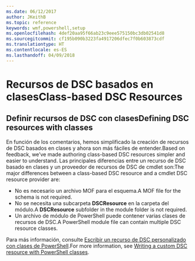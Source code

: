 ```yaml
---
ms.date: 06/12/2017
author: JKeithB
ms.topic: reference
keywords: wmf,powershell,setup
ms.openlocfilehash: 4def20aa95f66ab23c9eee575150bc3db02541d8
ms.sourcegitcommit: cf195b090b3223fa4917206dfec7f0b603873cdf
ms.translationtype: HT
ms.contentlocale: es-ES
ms.lasthandoff: 04/09/2018
---
```

# <a name="class-based-dsc-resources"></a><span data-ttu-id="4c14f-102">Recursos de DSC basados en clases</span><span class="sxs-lookup"><span data-stu-id="4c14f-102">Class-based DSC Resources</span></span>

## <a name="defining-dsc-resources-with-classes"></a><span data-ttu-id="4c14f-103">Definir recursos de DSC con clases</span><span class="sxs-lookup"><span data-stu-id="4c14f-103">Defining DSC resources with classes</span></span>

<span data-ttu-id="4c14f-104">En función de los comentarios, hemos simplificado la creación de recursos de DSC basados en clases y ahora son más fáciles de entender.</span><span class="sxs-lookup"><span data-stu-id="4c14f-104">Based on feedback, we’ve made authoring class-based DSC resources simpler and easier to understand.</span></span>
<span data-ttu-id="4c14f-105">Las principales diferencias entre un recurso de DSC basado en clases y un proveedor de recursos de DSC de cmdlet son:</span><span class="sxs-lookup"><span data-stu-id="4c14f-105">The major differences between a class-based DSC resource and a cmdlet DSC resource provider are:</span></span>

* <span data-ttu-id="4c14f-106">No es necesario un archivo MOF para el esquema.</span><span class="sxs-lookup"><span data-stu-id="4c14f-106">A MOF file for the schema is not required.</span></span>
* <span data-ttu-id="4c14f-107">No se necesita una subcarpeta **DSCResource** en la carpeta del módulo.</span><span class="sxs-lookup"><span data-stu-id="4c14f-107">A **DSCResource** subfolder in the module folder is not required.</span></span>
* <span data-ttu-id="4c14f-108">Un archivo de módulo de PowerShell puede contener varias clases de recursos de DSC.</span><span class="sxs-lookup"><span data-stu-id="4c14f-108">A PowerShell module file can contain multiple DSC resource classes.</span></span>

<span data-ttu-id="4c14f-109">Para más información, consulte [Escribir un recurso de DSC personalizado con clases de PowerShell](https://msdn.microsoft.com/powershell/dsc/authoringresource).</span><span class="sxs-lookup"><span data-stu-id="4c14f-109">For more information, see [Writing a custom DSC resource with PowerShell classes](https://msdn.microsoft.com/powershell/dsc/authoringresource).</span></span>